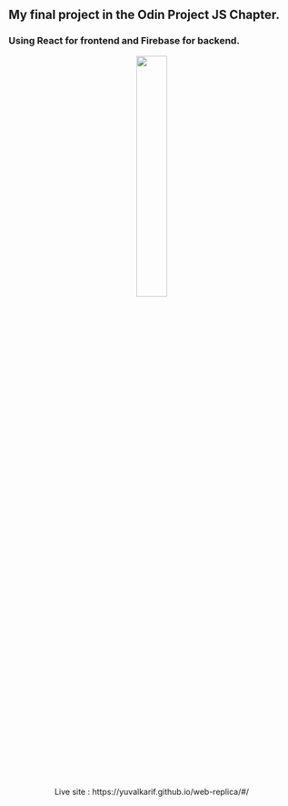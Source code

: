 ## My final project in the Odin Project JS Chapter.
### Using React for frontend and Firebase for backend. 
<p align="center" width="100%" >
  <a href="https://yuvalkarif.github.io/web-replica/#/">
    <img width="33%" src="https://yuvalkarif.github.io/web-replica/static/media/Karifgram.33790cf2.png"  > 
  </a>
   <br/>
  Live site : https://yuvalkarif.github.io/web-replica/#/
</p>
